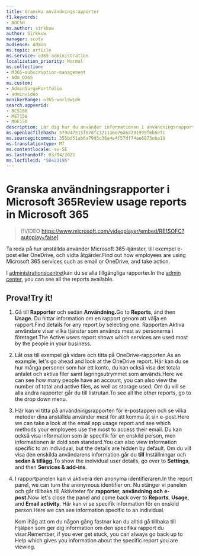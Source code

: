 ```yaml
---
title: Granska användningsrapporter
f1.keywords:
- NOCSH
ms.author: sirkkuw
author: Sirkkuw
manager: scotv
audience: Admin
ms.topic: article
ms.service: o365-administration
localization_priority: Normal
ms.collection:
- M365-subscription-management
- Adm_O365
ms.custom:
- AdminSurgePortfolio
- adminvideo
monikerRange: o365-worldwide
search.appverid:
- BCS160
- MET150
- MOE150
description: Lär dig hur du använder informationen i användningsrapporterna.
ms.openlocfilehash: 579d47515f57dfc3211a6e76a6d791999f6b5efc
ms.sourcegitcommit: 355bd51ab6a79d5c36a4e4f57df74ae6873eba19
ms.translationtype: MT
ms.contentlocale: sv-SE
ms.lasthandoff: 03/04/2021
ms.locfileid: "50423195"
---
```

# <a name="review-usage-reports-in-microsoft-365"></a><span data-ttu-id="ef2e8-103">Granska användningsrapporter i Microsoft 365</span><span class="sxs-lookup"><span data-stu-id="ef2e8-103">Review usage reports in Microsoft 365</span></span>

> [!VIDEO https://www.microsoft.com/videoplayer/embed/RE1SOFC?autoplay=false]

<span data-ttu-id="ef2e8-104">Ta reda på hur anställda använder Microsoft 365-tjänster, till exempel e-post eller OneDrive, och vidta åtgärder.</span><span class="sxs-lookup"><span data-stu-id="ef2e8-104">Find out how employees are using Microsoft 365 services such as email or OneDrive, and take action.</span></span>

<span data-ttu-id="ef2e8-105">I [administrationscentret](https://admin.microsoft.com)kan du se alla tillgängliga rapporter.</span><span class="sxs-lookup"><span data-stu-id="ef2e8-105">In the [admin center](https://admin.microsoft.com), you can see all the reports available.</span></span>

## <a name="try-it"></a><span data-ttu-id="ef2e8-106">Prova!</span><span class="sxs-lookup"><span data-stu-id="ef2e8-106">Try it!</span></span>

1. <span data-ttu-id="ef2e8-107">Gå till **Rapporter** och sedan **Användning.**</span><span class="sxs-lookup"><span data-stu-id="ef2e8-107">Go to **Reports**, and then **Usage**.</span></span> <span data-ttu-id="ef2e8-108">Du hittar information om en rapport genom att välja en rapport.</span><span class="sxs-lookup"><span data-stu-id="ef2e8-108">Find details for any report by selecting one.</span></span> <span data-ttu-id="ef2e8-109">Rapporten Aktiva användare visar vilka tjänster som används mest av personerna i företaget.</span><span class="sxs-lookup"><span data-stu-id="ef2e8-109">The Active users report shows which services are used most by the people in your business.</span></span>
1. <span data-ttu-id="ef2e8-110">Låt oss till exempel gå vidare och titta på OneDrive-rapporten.</span><span class="sxs-lookup"><span data-stu-id="ef2e8-110">As an example, let's go ahead and look at the OneDrive report.</span></span> <span data-ttu-id="ef2e8-111">Här kan du se hur många personer som har ett konto, du kan också visa det totala antalet och aktiva filer samt lagringsutrymmet som används.</span><span class="sxs-lookup"><span data-stu-id="ef2e8-111">Here we can see how many people have an account, you can also view the number of total and active files, as well as storage used.</span></span> <span data-ttu-id="ef2e8-112">Om du vill se alla andra rapporter går du till listrutan.</span><span class="sxs-lookup"><span data-stu-id="ef2e8-112">To see all the other reports, go to the drop down menu.</span></span>
1. <span data-ttu-id="ef2e8-113">Här kan vi titta på användningsrapporten för e-postappen och se vilka metoder dina anställda använder mest för att komma åt sin e-post.</span><span class="sxs-lookup"><span data-stu-id="ef2e8-113">Here we can take a look at the email app usage report and see which methods your employees use the most to access their email.</span></span> <span data-ttu-id="ef2e8-114">Du kan också visa information som är specifik för en enskild person, men informationen är dold som standard.</span><span class="sxs-lookup"><span data-stu-id="ef2e8-114">You can also view information specific to an individual, but the details are hidden by default.</span></span> <span data-ttu-id="ef2e8-115">Om du vill visa den enskilda användarens information går du **till** Inställningar och **sedan & tillägg.**</span><span class="sxs-lookup"><span data-stu-id="ef2e8-115">To show the individual user details, go over to **Settings**, and then **Services & add-ins**.</span></span>
1. <span data-ttu-id="ef2e8-116">I rapportpanelen kan vi aktivera den anonyma identifieraren.</span><span class="sxs-lookup"><span data-stu-id="ef2e8-116">In the report panel, we can turn the anonymous identifier on.</span></span> <span data-ttu-id="ef2e8-117">Nu stänger vi panelen och går tillbaka till Aktiviteter för **rapporter,** **användning och** **e-post.**</span><span class="sxs-lookup"><span data-stu-id="ef2e8-117">Now let's close the panel and come back over to **Reports**, **Usage**, and **Email activity**.</span></span> <span data-ttu-id="ef2e8-118">Här kan vi se specifik information för en enskild person.</span><span class="sxs-lookup"><span data-stu-id="ef2e8-118">Here we can see information specific to an individual.</span></span>

    <span data-ttu-id="ef2e8-119">Kom ihåg att om du någon gång fastnar kan du alltid gå tillbaka till Hjälpen som ger dig information om den specifika rapport du visar.</span><span class="sxs-lookup"><span data-stu-id="ef2e8-119">Remember, if you ever get stuck, you can always go back up to Help which gives you information about the specific report you are viewing.</span></span>